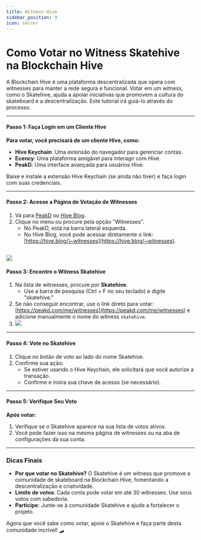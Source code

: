 ```yaml
---
title: Witness Hive
sidebar_position: 9
icon: server
---
```


# Como Votar no Witness Skatehive na Blockchain Hive

A Blockchain Hive é uma plataforma descentralizada que opera com witnesses para manter a rede segura e funcional. Votar em um witness, como o Skatehive, ajuda a apoiar iniciativas que promovem a cultura do skateboard e a descentralização. Este tutorial irá guiá-lo através do processo.

***

#### Passo 1: Faça Login em um Cliente Hive

**Para votar, você precisará de um cliente Hive, como:**

* **Hive Keychain**: Uma extensão do navegador para gerenciar contas.
* **Ecency**: Uma plataforma amigável para interagir com Hive.
* **PeakD**: Uma interface avançada para usuários Hive.

Baixe e instale a extensão Hive Keychain (se ainda não tiver) e faça login com suas credenciais.

***

#### Passo 2: Acesse a Página de Votação de Witnesses

1. Vá para [PeakD](https://peakd.com) ou [Hive Blog](https://hive.blog).
2. Clique no menu ou procure pela opção "Witnesses".
   * No PeakD, está na barra lateral esquerda.
   * No Hive Blog, você pode acessar diretamente o link: [https://hive.blog/\~witnesses](https://hive.blog/~witnesses).

## ![](https://i.ibb.co/ZhFv3bY/image.png)

#### Passo 3: Encontre o Witness Skatehive

1. Na lista de witnesses, procure por **Skatehive**.
   * Use a barra de pesquisa (Ctrl + F no seu teclado) e digite "skatehive."
2. Se não conseguir encontrar, use o link direto para votar: [https://peakd.com/me/witnesses](https://peakd.com/me/witnesses) e adicione manualmente o nome do witness `skatehive`.
3. ![](https://i.ibb.co/M7frCxC/image.png)

***

#### Passo 4: Vote no Skatehive

1. Clique no botão de voto ao lado do nome Skatehive.
2. Confirme sua ação:
   * Se estiver usando o Hive Keychain, ele solicitará que você autorize a transação.
   * Confirme e insira sua chave de acesso (se necessário).

***

#### Passo 5: Verifique Seu Voto

**Após votar:**

1. Verifique se o Skatehive aparece na sua lista de votos ativos.
2. Você pode fazer isso na mesma página de witnesses ou na aba de configurações da sua conta.

***

### Dicas Finais

* **Por que votar no Skatehive?** O Skatehive é um witness que promove a comunidade de skateboard na Blockchain Hive, fomentando a descentralização e criatividade.
* **Limite de votos**: Cada conta pode votar em até 30 witnesses. Use seus votos com sabedoria.
* **Participe**: Junte-se à comunidade Skatehive e ajude a fortalecer o projeto.

Agora que você sabe como votar, apoie o Skatehive e faça parte desta comunidade incrível! 🛹
